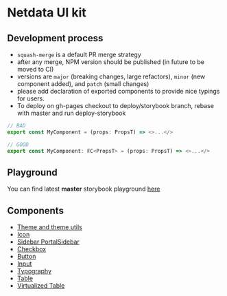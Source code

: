 # Netdata UI kit

## Development process

- `squash-merge` is a default PR merge strategy
- after any merge, NPM version should be published (in future to be moved to CI)
- versions are `major` (breaking changes, large refactors), `minor` (new component added), and `patch` (small changes)
- please add declaration of exported components to provide nice typings for users.
- To deploy on  gh-pages checkout to deploy/storybook branch, rebase with master and run deploy-storybook

```typescript
// BAD
export const MyComponent = (props: PropsT) => <>...</>

// GOOD
export const MyComponent: FC<PropsT> = (props: PropsT) => <>...</>
```

## Playground

You can find latest **master** storybook playground [here](https://netdata.github.io/netdata-ui/)

## Components

- [Theme and theme utils](https://github.com/netdata/netdata-ui/blob/master/src/theme)
- [Icon](https://github.com/netdata/netdata-ui/blob/master/src/components/icon)
- [Sidebar PortalSidebar](https://github.com/netdata/netdata-ui/blob/master/src/components/sidebar)
- [Checkbox](https://github.com/netdata/netdata-ui/tree/master/src/components/checkbox)
- [Button](https://github.com/netdata/netdata-ui/tree/master/src/components/button)
- [Input](https://github.com/netdata/netdata-ui/tree/master/src/components/input)
- [Typography](https://github.com/netdata/netdata-ui/tree/master/src/components/typography)
- [Table](https://github.com/netdata/netdata-ui/tree/master/src/components/table)
- [Virtualized Table](https://github.com/netdata/netdata-ui/tree/master/src/components/table)
